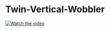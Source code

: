 # Twin-Vertical-Wobbler

[![Watch the video](https://drive.google.com/drive/u/1/folders/1BNcZYYvLNRVm4jKi2rR1gvKEtaQz4Drq.png)](https://www.youtube.com/watch?v=D0PgXb16Egc&feature=youtu.be)
